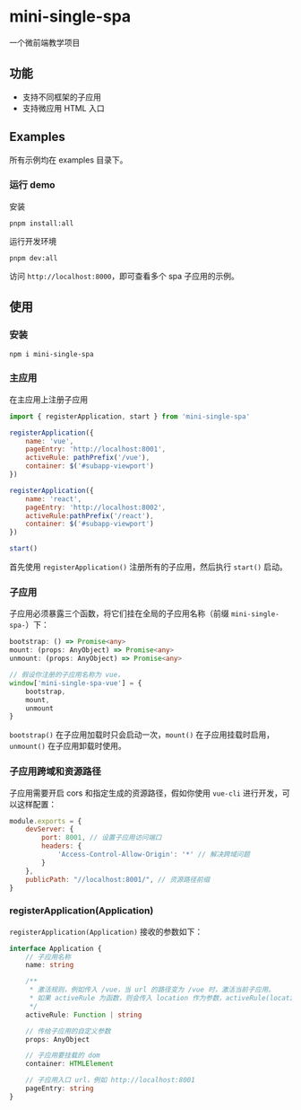 # mini-single-spa
一个微前端教学项目

## 功能
* 支持不同框架的子应用
* 支持微应用 HTML 入口

## Examples
所有示例均在 examples 目录下。
### 运行 demo
安装
```
pnpm install:all
```
运行开发环境
```
pnpm dev:all
```
访问 `http://localhost:8000`，即可查看多个 spa 子应用的示例。

## 使用
### 安装
```
npm i mini-single-spa
```

### 主应用
在主应用上注册子应用
```js
import { registerApplication, start } from 'mini-single-spa'

registerApplication({
    name: 'vue',
    pageEntry: 'http://localhost:8001',
    activeRule: pathPrefix('/vue'),
    container: $('#subapp-viewport')
})

registerApplication({
    name: 'react',
    pageEntry: 'http://localhost:8002',
    activeRule:pathPrefix('/react'),
    container: $('#subapp-viewport')
})

start()
```
首先使用 `registerApplication()` 注册所有的子应用，然后执行 `start()` 启动。

### 子应用
子应用必须暴露三个函数，将它们挂在全局的子应用名称（前缀 `mini-single-spa-`）下：
```ts
bootstrap: () => Promise<any>
mount: (props: AnyObject) => Promise<any>
unmount: (props: AnyObject) => Promise<any>

// 假设你注册的子应用名称为 vue，
window['mini-single-spa-vue'] = {
    bootstrap,
    mount,
    unmount
}
```
`bootstrap()` 在子应用加载时只会启动一次，`mount()` 在子应用挂载时启用，`unmount()` 在子应用卸载时使用。

### 子应用跨域和资源路径
子应用需要开启 cors 和指定生成的资源路径，假如你使用 `vue-cli` 进行开发，可以这样配置：
```js
module.exports = {
    devServer: {
        port: 8001, // 设置子应用访问端口
        headers: {
            'Access-Control-Allow-Origin': '*' // 解决跨域问题
        }
    },
    publicPath: "//localhost:8001/", // 资源路径前缀
}
```

### registerApplication(Application)
`registerApplication(Application)` 接收的参数如下：
```ts
interface Application {
    // 子应用名称
    name: string

    /**
     * 激活规则，例如传入 /vue，当 url 的路径变为 /vue 时，激活当前子应用。
     * 如果 activeRule 为函数，则会传入 location 作为参数，activeRule(location) 返回 true 时，激活当前子应用。
     */
    activeRule: Function | string

    // 传给子应用的自定义参数
    props: AnyObject

    // 子应用要挂载的 dom
    container: HTMLElement

    // 子应用入口 url，例如 http://localhost:8001
    pageEntry: string
}
```
